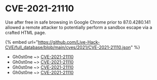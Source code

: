 # CVE-2021-21110

Use after free in safe browsing in Google Chrome prior to 87.0.4280.141 allowed a remote attacker to potentially perform a sandbox escape via a crafted HTML page.

{% embed url="https://github.com/Live-Hack-CVE/full_database/blob/main/cves/2021/CVE-2021-21110.json" %}


* Gh0st0ne ~> [CVE-2021-21110](https://www.alice-snow.ru/2021/database/cve-2021-21110/cve-2021-21110-gh0st0ne)
* Gh0st0ne ~> [CVE-2021-21110](https://www.alice-snow.ru/2021/database/cve-2021-21110/cve-2021-21110-gh0st0ne)
* Gh0st0ne ~> [CVE-2021-21110](https://www.alice-snow.ru/2021/database/cve-2021-21110/cve-2021-21110-gh0st0ne)
* Gh0st0ne ~> [CVE-2021-21110](https://www.alice-snow.ru/2021/database/cve-2021-21110/cve-2021-21110-gh0st0ne)